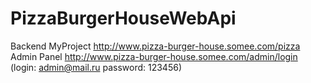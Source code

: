 # PizzaBurgerHouseWebApi
Backend 
MyProject http://www.pizza-burger-house.somee.com/pizza
Admin Panel http://www.pizza-burger-house.somee.com/admin/login    (login: admin@mail.ru password: 123456)
